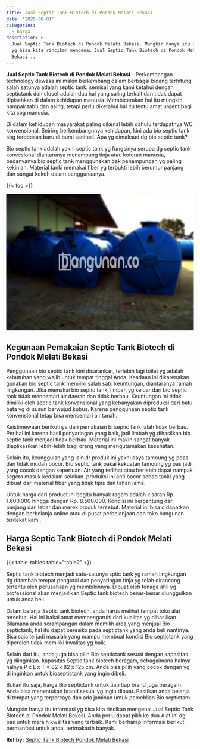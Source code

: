 ```yaml
---
title: Jual Septic Tank Biotech di Pondok Melati Bekasi
date: '2025-08-01'
categories:
  - harga
description: >-
  Jual Septic Tank Biotech di Pondok Melati Bekasi. Mungkin hanya itu informasi
  yg bisa kita rincikan mengenai Jual Septic Tank Biotech di Pondok Melati
  Bekasi...
---
```


**Jual Septic Tank Biotech di Pondok Melati Bekasi** – Perkembangan technology dewasa ini makin berkembang dalam berbagai bidang terhitung salah satunya adalah septic tank. semisal yang kami ketahui dengan septictank dan closet adalah dua hal yang saling terkait dan tidak dapat dipisahkan di dalam kehidupan manusia. Membicarakan hal itu mungkin nampak tabu dan asing, tetapi perlu diketahui hal itu tentu amat urgent bagi kita sbg manusia.

Di dalam kehidupan masyarakat paling dikenal lebih dahulu terdapatnya WC konvensional. Seiring berkembangnnya kehidupan, kini ada bio septic tank sbg terobosan baru di bumi sanitasi. Apa yg dimaksud dg bio septic tank?

Bio septic tank adalah yakni septic tank yg fungsinya serupa dg septic tank konvesional diantaranya menampung tinja atau kotoran manusia, bedanyanya bio septic tank menggunakan bak penampungan yg paling kekinian. Material tanki memakai fiber yg terbukti lebih berumur panjang dan sangat kokoh dalam penggunaanya.

{{< toc >}}

![Jual Septic Tank Biotech di Pondok Melati Bekasi](/images/jual-bio-septictank-39.png)

## Kegunaan Pemakaian Septic Tank Biotech di Pondok Melati Bekasi

Penggunaan bio septic tank kini disarankan, terlebih lagi toilet yg adalah kebutuhan yang wajib untuk tempat tinggal Anda. Keadaan ini dikarenakan gunakan bio septic tank memiliki salah satu keuntungan, diantaranya ramah lingkungan. Jika memakai bio septic tank, limbah yg keluar dari bio septic tank tidak mencemari air daerah dan tidak berbau. Keuntungan ini tidak dimiliki oleh septic tank konvensional yang kebanyakan diproduksi dari batu bata yg di susun berwujud kubus. Karena penggunaan septic tank konvensional tetap bisa mencemari air tanah.

Keistimewaan berikutnya dari pemakaian bi septic tank ialah tidak berbau. Perihal ini karena hasil penyaringan yang baik, jadi limbah yg dihasilkan bio septic tank menjadi tidak berbau. Material ini makin sangat banyak diaplikasikan lebih-lebih bagi orang yang mengutamakan kesehatan.

Selain itu, keunggulan yang lain dr produk ini yakni daya tamoung yg poas dan tidak mudah bocor. Bio septic tank pakai kekuatan tamoung yg pas jadi yang cocok dengan keperluan. Air yang terlihat atau berlebih dapat nampak segera masuk kedalam selokan. produksi ini anti bocor sebab tanki yang dibuat dari material fiber yang tidak tipis dan tahan lama.

Untuk harga dari product ini begitu banyak ragam adalah kisaran Rp. 1.600.000 hingga dengan Rp. 8.500.000. Kondisi ini bergantung dari panjang dan lebar dan merek produk tersebut. Material ini bisa didapatkan dengan berbelanja online atau di pusat perbelanjaan dan toko bangunan terdekat kami.

## Harga Septic Tank Biotech di Pondok Melati Bekasi

{{< table-tables table="table2" >}}

Septic tank biotech menjadi satu-satunya sptic tank yg ramah lingkungan dg ditambah tempat pengurai dan penyaringan tinja yg telah dirancang tertentu oleh perusahaan yg membikinnya. Dibuat oleh tenaga ahli yg professional akan menjadikan Septic tank biotech benar-benar diunggulkan untuk anda beli.

Dalam belanja Septic tank biotech, anda harus melihat tempat toko alat tersebut. Hal ini bakal amat mempengaruhi dari kualitas yg dihasilkan. Bilamana anda serampangan dalam memilih area yang menjual Bio septictank, hal itu dapat beresiko pada septictank yang anda beli nantinya. Bisa saja terjadi masalah yang mampu membuat kondisi Bio septictank yang diperoleh tidak memiliki kwalitas yg baik.

Selain dari itu, anda juga bisa pilih Bio septictank sesuai dengan kapasitas yg diinginkan. kapasitas Septic tank biotech beragam, sebagaimana halnya halnya P x L x T = 82 x 82 x 125 cm. Anda bisa pilih yang cocok dengan yg di inginkan untuk bioseptictank yang ingin dibeli.

Bukan itu saja, harga Bio septictank untuk tiap tiap brand juga beragam. Anda bisa menentukan brand sesuai yg ingin dibuat. Pastikan anda belanja di tempat yang terpercaya dan ada jaminan untuk pemeblian Bio septictank.

Mungkin hanya itu informasi yg bisa kita rincikan mengenai Jual Septic Tank Biotech di Pondok Melati Bekasi. Anda perlu dapat pilih ke dua Alat ini dg pas untuk meraih kwalitas yang terbaik. Kami berharap informasi berikut bermanfaat untuk anda, terimakasih banyak.

**Ref by:** [Septic Tank Biotech Pondok Melati Bekasi](https://id.wikipedia.org/wiki/Septic)
